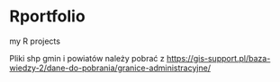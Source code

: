 # Rportfolio
my R projects

Pliki shp gmin i powiatów należy pobrać z https://gis-support.pl/baza-wiedzy-2/dane-do-pobrania/granice-administracyjne/
